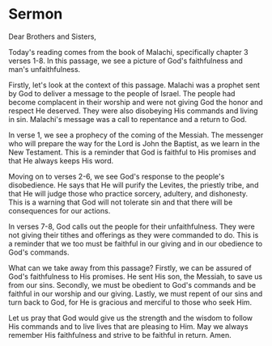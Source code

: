 # Sermon

Dear Brothers and Sisters,

Today's reading comes from the book of Malachi, specifically chapter 3 verses 1-8. In this passage, we see a picture of God's faithfulness and man's unfaithfulness.

Firstly, let's look at the context of this passage. Malachi was a prophet sent by God to deliver a message to the people of Israel. The people had become complacent in their worship and were not giving God the honor and respect He deserved. They were also disobeying His commands and living in sin. Malachi's message was a call to repentance and a return to God.

In verse 1, we see a prophecy of the coming of the Messiah. The messenger who will prepare the way for the Lord is John the Baptist, as we learn in the New Testament. This is a reminder that God is faithful to His promises and that He always keeps His word.

Moving on to verses 2-6, we see God's response to the people's disobedience. He says that He will purify the Levites, the priestly tribe, and that He will judge those who practice sorcery, adultery, and dishonesty. This is a warning that God will not tolerate sin and that there will be consequences for our actions.

In verses 7-8, God calls out the people for their unfaithfulness. They were not giving their tithes and offerings as they were commanded to do. This is a reminder that we too must be faithful in our giving and in our obedience to God's commands.

What can we take away from this passage? Firstly, we can be assured of God's faithfulness to His promises. He sent His son, the Messiah, to save us from our sins. Secondly, we must be obedient to God's commands and be faithful in our worship and our giving. Lastly, we must repent of our sins and turn back to God, for He is gracious and merciful to those who seek Him.

Let us pray that God would give us the strength and the wisdom to follow His commands and to live lives that are pleasing to Him. May we always remember His faithfulness and strive to be faithful in return. Amen.

